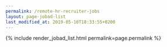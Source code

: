 ```yaml
---
permalink: /remote-hr-recruiter-jobs
layout: page-jobad-list
last_modified_at: 2019-05-10T18:33:55+0200
---
```

{% include render_jobad_list.html permalink=page.permalink %}
